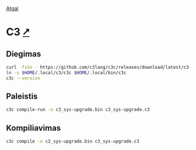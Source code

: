[Atgal](./readme.md)

# C3 [&#x2B67;](https://c3-lang.org/)

## Diegimas

```bash
curl -fsSo - https://github.com/c3lang/c3c/releases/download/latest/c3-ubuntu-20.tar.gz | tar -xzvC $HOME/.local
ln -s $HOME/.local/c3/c3c $HOME/.local/bin/c3c
c3c --version
```

## Paleistis

```bash
c3c compile-run -o c3_sys-upgrade.bin c3_sys-upgrade.c3
```

## Kompiliavimas

```bash
c3c compile -o c3_sys-upgrade.bin c3_sys-upgrade.c3
```
